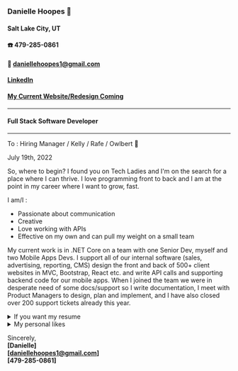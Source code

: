 ### Danielle Hoopes :floppy_disk:
#### Salt Lake City, UT
#### :phone: 479-285-0861 
#### :email: daniellehoopes1@gmail.com 
#### [LinkedIn](https://www.linkedin.com/in/daniellehoopes/)
#### [My Current Website/Redesign Coming](https://hereshecodes.com)
---
#### Full Stack Software Developer
---
To :
Hiring Manager / Kelly / Rafe / Owlbert 🦉

July 19th, 2022

So, where to begin? I found you on Tech Ladies and I'm on the search for a place where I can thrive. I love programming front to back and I am at the point in my career where I want to grow, fast.

I am/I : 
- Passionate about communication
- Creative
- Love working with APIs
- Effective on my own and can pull my weight on a small team

My current work is in .NET Core on a team with one Senior Dev, myself and two Mobile Apps Devs. I support all of our internal software (sales, advertising, reporting, CMS) design the front and back of 500+ client websites in MVC, Bootstrap, React etc. and write API calls and supporting backend code for our mobile apps. When I joined the team we were in desperate need of some docs/support so I write documentation, I meet with Product Managers to design, plan and implement, and I have also closed over 200 support tickets already this year. 



<details><summary>If you want my resume</summary>
<p>

#### Op! Here I am!

 :pushpin: [Danielle Hoopes Resume](https://hereshecodes.com/DanielleHoopesSoftwareDeveloperResume2022Utah.pdf)

</p>
</details>

<details><summary>My personal likes</summary>
<p>

#### Op! Here I am!

 - I hail from the Deep South so I can give you a butter-induced heart attack with my cooking
 - I did not have a computer until college
 - I am a devoted Fallout fan 
 - I collect Squishmallows :frog:


</p>
</details>

Sincerely,\
**[Danielle]**\
**[daniellehoopes1@gmail.com]**\
**[479-285-0861]**